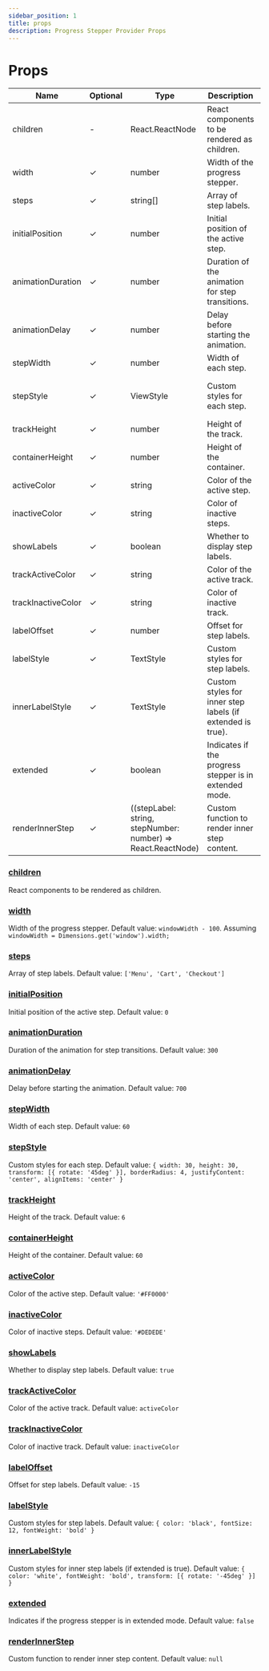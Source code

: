 ```yaml
---
sidebar_position: 1
title: props
description: Progress Stepper Provider Props
---
```


# Props

| Name               | Optional | Type                                                         | Description                                                | Default Value                                                                                                                  |
| ------------------ | -------- | ------------------------------------------------------------ | ---------------------------------------------------------- | ------------------------------------------------------------------------------------------------------------------------------ |
| children           | -        | React.ReactNode                                              | React components to be rendered as children.               | -                                                                                                                              |
| width              | ✓        | number                                                       | Width of the progress stepper.                             | `windowWidth - 100`. Assuming ` windowWidth = Dimensions.get('window').width;`                                                 |
| steps              | ✓        | string[]                                                     | Array of step labels.                                      | `['Menu', 'Cart', 'Checkout']`                                                                                                 |
| initialPosition    | ✓        | number                                                       | Initial position of the active step.                       | `0`                                                                                                                            |
| animationDuration  | ✓        | number                                                       | Duration of the animation for step transitions.            | `300`                                                                                                                          |
| animationDelay     | ✓        | number                                                       | Delay before starting the animation.                       | `700`                                                                                                                          |
| stepWidth          | ✓        | number                                                       | Width of each step.                                        | `60`                                                                                                                           |
| stepStyle          | ✓        | ViewStyle                                                    | Custom styles for each step.                               | `{ width: 30, height: 30, transform: [{ rotate: '45deg' }], borderRadius: 4, justifyContent: 'center', alignItems: 'center' }` |
| trackHeight        | ✓        | number                                                       | Height of the track.                                       | `6`                                                                                                                            |
| containerHeight    | ✓        | number                                                       | Height of the container.                                   | `60`                                                                                                                           |
| activeColor        | ✓        | string                                                       | Color of the active step.                                  | `'#FF0000'`                                                                                                                    |
| inactiveColor      | ✓        | string                                                       | Color of inactive steps.                                   | `'#DEDEDE'`                                                                                                                    |
| showLabels         | ✓        | boolean                                                      | Whether to display step labels.                            | `true`                                                                                                                         |
| trackActiveColor   | ✓        | string                                                       | Color of the active track.                                 | `activeColor`                                                                                                                  |
| trackInactiveColor | ✓        | string                                                       | Color of inactive track.                                   | `inactiveColor`                                                                                                                |
| labelOffset        | ✓        | number                                                       | Offset for step labels.                                    | `-15`                                                                                                                          |
| labelStyle         | ✓        | TextStyle                                                    | Custom styles for step labels.                             | `{ color: 'black', fontSize: 12, fontWeight: 'bold' }`                                                                         |
| innerLabelStyle    | ✓        | TextStyle                                                    | Custom styles for inner step labels (if extended is true). | `{ color: 'white', fontWeight: 'bold', transform: [{ rotate: '-45deg' }] }`                                                    |
| extended           | ✓        | boolean                                                      | Indicates if the progress stepper is in extended mode.     | `false`                                                                                                                        |
| renderInnerStep    | ✓        | ((stepLabel: string, stepNumber: number) => React.ReactNode) | Custom function to render inner step content.              | null                                                                                                                           |

### [children](#children)

React components to be rendered as children.

### [width](#width)

Width of the progress stepper. Default value: `windowWidth - 100`. Assuming ` windowWidth = Dimensions.get('window').width;`

### [steps](#steps)

Array of step labels. Default value: `['Menu', 'Cart', 'Checkout']`

### [initialPosition](#initialposition)

Initial position of the active step. Default value: `0`

### [animationDuration](#animationduration)

Duration of the animation for step transitions. Default value: `300`

### [animationDelay](#animationdelay)

Delay before starting the animation. Default value: `700`

### [stepWidth](#stepwidth)

Width of each step. Default value: `60`

### [stepStyle](#stepstyle)

Custom styles for each step. Default value: `{ width: 30, height: 30, transform: [{ rotate: '45deg' }], borderRadius: 4, justifyContent: 'center', alignItems: 'center' }`

### [trackHeight](#trackheight)

Height of the track. Default value: `6`

### [containerHeight](#containerheight)

Height of the container. Default value: `60`

### [activeColor](#activecolor)

Color of the active step. Default value: `'#FF0000'`

### [inactiveColor](#inactivecolor)

Color of inactive steps. Default value: `'#DEDEDE'`

### [showLabels](#showlabels)

Whether to display step labels. Default value: `true`

### [trackActiveColor](#trackactivecolor)

Color of the active track. Default value: `activeColor`

### [trackInactiveColor](#trackinactivecolor)

Color of inactive track. Default value: `inactiveColor`

### [labelOffset](#labeloffset)

Offset for step labels. Default value: `-15`

### [labelStyle](#labelstyle)

Custom styles for step labels. Default value: `{ color: 'black', fontSize: 12, fontWeight: 'bold' }`

### [innerLabelStyle](#innerlabelstyle)

Custom styles for inner step labels (if extended is true). Default value: `{ color: 'white', fontWeight: 'bold', transform: [{ rotate: '-45deg' }] }`

### [extended](#extended)

Indicates if the progress stepper is in extended mode. Default value: `false`

### [renderInnerStep](#renderinnerstep)

Custom function to render inner step content. Default value: `null`
